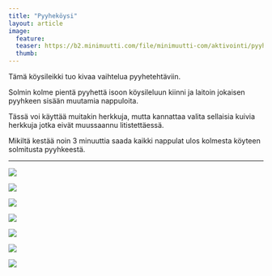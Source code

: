 ```yaml
---
title: "Pyyheköysi"
layout: article
image:
  feature:
  teaser: https://b2.minimuutti.com/file/minimuutti-com/aktivointi/pyyhekoysi/DS02416-245px.jpg
  thumb:
---
```


Tämä köysileikki tuo kivaa vaihtelua pyyhetehtäviin.

Solmin kolme pientä pyyhettä isoon köysileluun kiinni ja laitoin jokaisen pyyhkeen sisään muutamia nappuloita.

Tässä voi käyttää muitakin herkkuja, mutta kannattaa valita sellaisia kuivia herkkuja jotka eivät muussaannu litistettäessä.

Mikiltä kestää noin 3 minuuttia saada kaikki nappulat ulos kolmesta köyteen solmitusta pyyhkeestä.

---

![](https://b2.minimuutti.com/file/minimuutti-com/aktivointi/pyyhekoysi/DS02147-800px.jpg)

![](https://b2.minimuutti.com/file/minimuutti-com/aktivointi/pyyhekoysi/DS02416-800px.jpg)

![](https://b2.minimuutti.com/file/minimuutti-com/aktivointi/pyyhekoysi/DS02421-800px.jpg)

![](https://b2.minimuutti.com/file/minimuutti-com/aktivointi/pyyhekoysi/DS02403-800px.jpg)

![](https://b2.minimuutti.com/file/minimuutti-com/aktivointi/pyyhekoysi/DS02156-800px.jpg)

![](https://b2.minimuutti.com/file/minimuutti-com/aktivointi/pyyhekoysi/DS02160-800px.jpg)

![](https://b2.minimuutti.com/file/minimuutti-com/aktivointi/pyyhekoysi/DS02168-800px.jpg)
